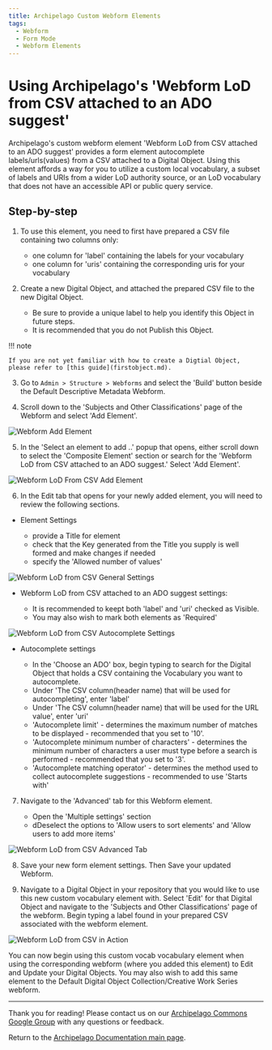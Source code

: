 ```yaml
---
title: Archipelago Custom Webform Elements
tags:
  - Webform
  - Form Mode
  - Webform Elements
---
```


# Using Archipelago's 'Webform LoD from CSV attached to an ADO suggest'

Archipelago's custom webform element 'Webform LoD from CSV attached to an ADO suggest' provides a form element autocomplete labels/urls(values) from a CSV attached to a Digital Object. Using this element affords a way for you to utilize a custom local vocabulary, a subset of labels and URIs from a wider LoD authority source, or an LoD vocabulary that does not have an accessible API or public query service.

## Step-by-step

1. To use this element, you need to first have prepared a CSV file containing two columns only:

    - one column for 'label' containing the labels for your vocabulary
    - one column for 'uris' containing the corresponding uris for your vocabulary
    
2. Create a new Digital Object, and attached the prepared CSV file to the new Digital Object.

    - Be sure to provide a unique label to help you identify this Object in future steps.
    - It is recommended that you do not Publish this Object.

!!! note

    If you are not yet familiar with how to create a Digtial Object, please refer to [this guide](firstobject.md).


3. Go to `Admin > Structure > Webforms` and select the 'Build' button beside the Default Descriptive Metadata Webform.

4. Scroll down to the 'Subjects and Other Classifications' page of the Webform and select 'Add Element'.

![Webform Add Element](images/WebformAddElement.png)

5. In the 'Select an element to add ..' popup that opens, either scroll down to select the 'Composite Element' section or search for the 'Webform LoD from CSV attached to an ADO suggest.' Select 'Add Element'.

![Webform LoD From CSV Add Element](images/WebformLoDfromCSVaddElement.png)

6. In the Edit tab that opens for your newly added element, you will need to review the following sections.

* Element Settings

    - provide a Title for element
    - check that the Key generated from the Title you supply is well formed and make changes if needed
    - specify the 'Allowed number of values'

![Webform LoD from CSV General Settings](images/WebformLoDfromCSVgeneralSettings.png)

* Webform LoD from CSV attached to an ADO suggest settings:

    - It is recommended to keept both 'label' and 'uri' checked as Visible.
    - You may also wish to mark both elements as 'Required'
    
![Webform LoD from CSV Autocomplete Settings](images/WebformLoDfromCSVautocompleteSettings.png)

* Autocomplete settings

    - In the 'Choose an ADO' box, begin typing to search for the Digital Object that holds a CSV containing the Vocabulary you want to autocomplete.
    - Under 'The CSV column(header name) that will be used for autocompleting', enter 'label'
    - Under 'The CSV column(header name) that will be used for the URL value', enter 'uri'
    - 'Autocomplete limit'
          - determines the maximum number of matches to be displayed
          - recommended that you set to '10'.
    - 'Autocomplete minimum number of characters'
          - determines the minimum number of characters a user must type before a search is performed
          - recommended that you set to '3'.
    - 'Autocomplete matching operator'
          - determines the method used to collect autocomplete suggestions
          - recommended to use 'Starts with'          

7. Navigate to the 'Advanced' tab for this Webform element.

    - Open the 'Multiple settings' section
    - dDeselect the options to 'Allow users to sort elements' and 'Allow users to add more items'
    
![Webform LoD from CSV Advanced Tab](images/WebformLoDfromCSVadvancedTab.png)

8. Save your new form element settings. Then Save your updated Webform.

9. Navigate to a Digital Object in your repository that you would like to use this new custom vocabulary element with. Select 'Edit' for that Digital Object and navigate to the 'Subjects and Other Classifications' page of the webform. Begin typing a label found in your prepared CSV associated with the webform element.

![Webform LoD from CSV in Action](images/WebformLoDfromCSVinAction.png)

You can now begin using this custom vocab vocabulary element when using the corresponding webform (where you added this element) to Edit and Update your Digital Objects. You may also wish to add this same element to the Default Digital Object Collection/Creative Work Series webform.
    
___

Thank you for reading! Please contact us on our [Archipelago Commons Google Group](https://groups.google.com/forum/#!forum/archipelago-commons) with any questions or feedback.

Return to the [Archipelago Documentation main page](index.md).
